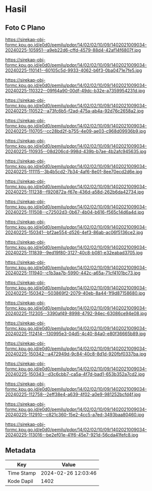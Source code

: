 # Hasil

## Foto C Plano

https://sirekap-obj-formc.kpu.go.id/e0d0/pemilu/pdpr/14/02/02/10/09/1402021009034-20240225-105951--a9eb22d6-cffd-4579-88d4-42af14f6807f.jpg

https://sirekap-obj-formc.kpu.go.id/e0d0/pemilu/pdpr/14/02/02/10/09/1402021009034-20240225-110141--60105c5d-9933-4062-b6f3-0ba0471e7fe5.jpg

https://sirekap-obj-formc.kpu.go.id/e0d0/pemilu/pdpr/14/02/02/10/09/1402021009034-20240225-110322--09f64a90-00df-49dc-b32e-a7359954231d.jpg

https://sirekap-obj-formc.kpu.go.id/e0d0/pemilu/pdpr/14/02/02/10/09/1402021009034-20240225-110522--a73fc6b5-f2ad-475a-ab4a-92d76c2658a2.jpg

https://sirekap-obj-formc.kpu.go.id/e0d0/pemilu/pdpr/14/02/02/10/09/1402021009034-20240225-110705--cc28bd2f-b755-4e09-ae03-c968d09936b9.jpg

https://sirekap-obj-formc.kpu.go.id/e0d0/pemilu/pdpr/14/02/02/10/09/1402021009034-20240225-110935--08d206cd-998d-439b-b7ae-4b2afc945635.jpg

https://sirekap-obj-formc.kpu.go.id/e0d0/pemilu/pdpr/14/02/02/10/09/1402021009034-20240225-111115--3b4b5cd2-7b34-4af6-8e01-8ee70ecd2d6e.jpg

https://sirekap-obj-formc.kpu.go.id/e0d0/pemilu/pdpr/14/02/02/10/09/1402021009034-20240225-111238--f920872a-f67e-436d-a58d-262b6da42734.jpg

https://sirekap-obj-formc.kpu.go.id/e0d0/pemilu/pdpr/14/02/02/10/09/1402021009034-20240225-111508--c72502d3-0b67-4b04-b616-f565c14d6a4d.jpg

https://sirekap-obj-formc.kpu.go.id/e0d0/pemilu/pdpr/14/02/02/10/09/1402021009034-20240225-150341--bf2ae554-d526-4ef3-86ab-ac06f5136ce2.jpg

https://sirekap-obj-formc.kpu.go.id/e0d0/pemilu/pdpr/14/02/02/10/09/1402021009034-20240225-111839--9ed19f80-3127-40c8-b081-e32eabad3705.jpg

https://sirekap-obj-formc.kpu.go.id/e0d0/pemilu/pdpr/14/02/02/10/09/1402021009034-20240225-111940--c1b3aa7b-5990-442c-a65a-71cf4101bc73.jpg

https://sirekap-obj-formc.kpu.go.id/e0d0/pemilu/pdpr/14/02/02/10/09/1402021009034-20240225-150342--503869f2-2079-40eb-8a44-1f9d87158680.jpg

https://sirekap-obj-formc.kpu.go.id/e0d0/pemilu/pdpr/14/02/02/10/09/1402021009034-20240225-112305--3390af49-8998-4792-94ec-63086ce94e08.jpg

https://sirekap-obj-formc.kpu.go.id/e0d0/pemilu/pdpr/14/02/02/10/09/1402021009034-20240225-112414--130995e3-04d5-4c40-84a0-e80f36665b89.jpg

https://sirekap-obj-formc.kpu.go.id/e0d0/pemilu/pdpr/14/02/02/10/09/1402021009034-20240225-150342--a472949d-9c84-40c8-8d1d-920fbf0337ba.jpg

https://sirekap-obj-formc.kpu.go.id/e0d0/pemilu/pdpr/14/02/02/10/09/1402021009034-20240225-150343--d3c6cbb7-ca5a-4f7d-bad1-653b352a7cd2.jpg

https://sirekap-obj-formc.kpu.go.id/e0d0/pemilu/pdpr/14/02/02/10/09/1402021009034-20240225-112758--2eff38e4-a639-4f02-a0e9-981252bcfd4f.jpg

https://sirekap-obj-formc.kpu.go.id/e0d0/pemilu/pdpr/14/02/02/10/09/1402021009034-20240225-112910--c821c360-15e2-4cc5-a7ed-3493baa80460.jpg

https://sirekap-obj-formc.kpu.go.id/e0d0/pemilu/pdpr/14/02/02/10/09/1402021009034-20240225-113016--be2ef01e-41f6-45e7-921d-56cda41fefc8.jpg


## Metadata

| Key        | Value               |
| ---------- | ------------------- |
| Time Stamp | 2024-02-26 12:03:46 |
| Kode Dapil | 1402                |



